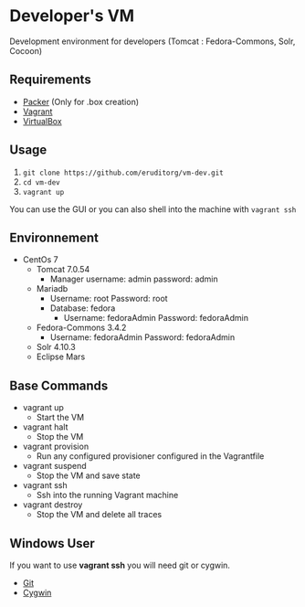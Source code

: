 # Developer's VM
Development environment for developers (Tomcat : Fedora-Commons, Solr, Cocoon)

## Requirements
* [Packer](https://packer.io/) (Only for .box creation)
* [Vagrant](https://www.vagrantup.com/)
* [VirtualBox](https://www.virtualbox.org/)

## Usage

1. `git clone https://github.com/eruditorg/vm-dev.git`
2. `cd vm-dev`
3. `vagrant up`

You can use the GUI or you can also shell into the machine with `vagrant ssh`

## Environnement

* CentOs 7
  * Tomcat 7.0.54
    * Manager username: admin password: admin
  * Mariadb
    * Username: root Password: root
    * Database: fedora
      * Username: fedoraAdmin Password: fedoraAdmin
  * Fedora-Commons 3.4.2
    * Username: fedoraAdmin Password: fedoraAdmin
  * Solr 4.10.3
  * Eclipse Mars

## Base Commands

- vagrant up
  - Start the VM
- vagrant halt
  - Stop the VM
- vagrant provision
  - Run any configured provisioner configured in the Vagrantfile
- vagrant suspend
  - Stop the VM and save state
- vagrant ssh
  - Ssh into the running Vagrant machine
- vagrant destroy
  - Stop the VM and delete all traces


## Windows User

If you want to use **vagrant ssh** you will need git or cygwin.

  * [Git](https://git-scm.com/downloads)
  * [Cygwin](https://cygwin.com/install.html)
